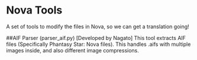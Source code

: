 # Nova Tools

A set of tools to modify the files in Nova, so we can get a translation going!

##AIF Parser (parser_aif.py) [Developed by Nagato]
This tool extracts AIF files (Specifically Phantasy Star: Nova files). This handles .aifs with multiple images inside, and also different image compressions.
